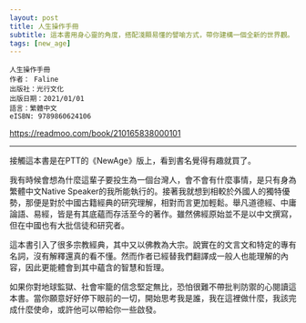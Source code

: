 ```yaml
---
layout: post
title: 人生操作手冊
subtitle: 這本書用身心靈的角度，搭配淺顯易懂的譬喻方式，帶你建構一個全新的世界觀。
tags: [new_age]
---
```


```
人生操作手冊
作者： Faline  
出版社：光行文化 
出版日期：2021/01/01 
語言：繁體中文
eISBN: 9789860624106
```

<https://readmoo.com/book/210165838000101>

---

接觸這本書是在PTT的《NewAge》版上，看到書名覺得有趣就買了。

我有時候會想為什麼這輩子要投生為一個台灣人，會不會有什麼事情，是只有身為繁體中文Native Speaker的我所能執行的。接著我就想到相較於外國人的獨特優勢，那便是對於中國古籍經典的研究理解，相對而言更加輕鬆。舉凡道德經、中庸論語、易經，皆是有其底蘊而存活至今的著作。雖然佛經原始並不是以中文撰寫，但在中國也有大批信徒和研究者。

這本書引入了很多宗教經典，其中又以佛教為大宗。說實在的文言文和特定的專有名詞，沒有解釋還真的看不懂。然而作者已經替我們翻譯成一般人也能理解的內容，因此更能體會到其中蘊含的智慧和哲理。

如果你對地球監獄、社會牢籠的信念堅定無比，恐怕很難不帶批判防禦的心閱讀這本書。當你願意好好停下眼前的一切，開始思考我是誰，我在這裡做什麼，我該完成什麼使命，或許他可以帶給你一些啟發。